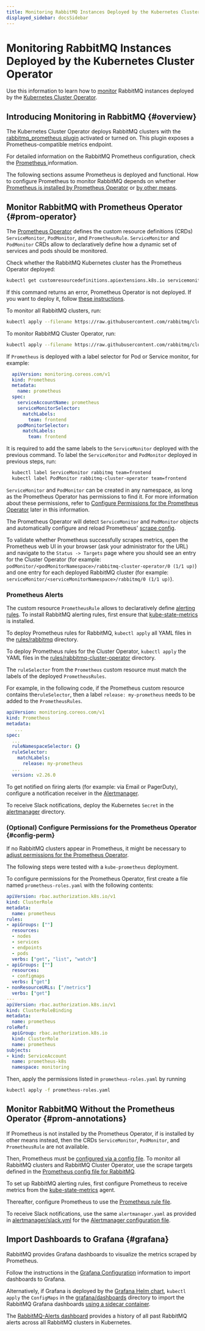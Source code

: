 ```yaml
---
title: Monitoring RabbitMQ Instances Deployed by the Kubernetes Cluster Operator
displayed_sidebar: docsSidebar
---
```

# Monitoring RabbitMQ Instances Deployed by the Kubernetes Cluster Operator

Use this information to learn how to [monitor](../../monitoring) RabbitMQ instances deployed by the [Kubernetes Cluster Operator](./operator-overview).

## Introducing Monitoring in RabbitMQ {#overview}

The Kubernetes Cluster Operator deploys RabbitMQ clusters with the [rabbitmq_prometheus plugin](../../prometheus) activated or turned on. This plugin exposes a Prometheus-compatible metrics endpoint.

For detailed information on the RabbitMQ Prometheus configuration, check the [Prometheus ](../../prometheus) information.

The following sections assume Prometheus is deployed and functional.
How to configure Prometheus to monitor RabbitMQ depends on whether [Prometheus is installed by Prometheus Operator](#prom-operator) or [by other means](#prom-annotations).

## Monitor RabbitMQ with Prometheus Operator {#prom-operator}

The [Prometheus Operator](https://github.com/coreos/prometheus-operator) defines the custom resource definitions (CRDs) `ServiceMonitor`, `PodMonitor`, and `PrometheusRule`.
`ServiceMonitor` and `PodMonitor` CRDs allow to declaratively define how a dynamic set of services and pods should be monitored.

Check whether the RabbitMQ Kubernetes cluster has the Prometheus Operator deployed:

```bash
kubectl get customresourcedefinitions.apiextensions.k8s.io servicemonitors.monitoring.coreos.com
```
If this command returns an error, Prometheus Operator is not deployed. If you want to deploy it, follow [these instructions](https://github.com/prometheus-operator/prometheus-operator/blob/main/Documentation/user-guides/getting-started.md).

To monitor all RabbitMQ clusters, run:
```bash
kubectl apply --filename https://raw.githubusercontent.com/rabbitmq/cluster-operator/main/observability/prometheus/monitors/rabbitmq-servicemonitor.yml
```

To monitor RabbitMQ Cluster Operator, run:
```bash
kubectl apply --filename https://raw.githubusercontent.com/rabbitmq/cluster-operator/main/observability/prometheus/monitors/rabbitmq-cluster-operator-podmonitor.yml
```

If <code>Prometheus</code> is deployed with a label selector for Pod or Service monitor, for example:

```yaml
  apiVersion: monitoring.coreos.com/v1
  kind: Prometheus
  metadata:
    name: prometheus
  spec:
    serviceAccountName: prometheus
    serviceMonitorSelector:
      matchLabels:
        team: frontend
    podMonitorSelector:
      matchLabels:
        team: frontend
```

It is required to add the same labels to the <code>ServiceMonitor</code> deployed with the previous command.
To label the <code>ServiceMonitor</code> and <code>PodMonitor</code> deployed in previous steps, run:

```bash
  kubectl label ServiceMonitor rabbitmq team=frontend
  kubectl label PodMonitor rabbitmq-cluster-operator team=frontend
```

`ServiceMonitor` and `PodMonitor` can be created in any namespace, as long as the Prometheus Operator has permissions to find it.
For more information about these permissions, refer to [Configure Permissions for the Prometheus Operator](#config-perm) later in this information.

The Prometheus Operator will detect `ServiceMonitor` and `PodMonitor` objects and automatically configure and reload Prometheus' [scrape config](https://prometheus.io/docs/prometheus/latest/configuration/configuration/#scrape_config).

To validate whether Prometheus successfully scrapes metrics, open the Prometheus web UI in your browser (ask your administrator for the URL) and navigate to the `Status -> Targets` page where you should see
an entry for the Cluster Operator (for example: `podMonitor/<podMonitorNamespace>/rabbitmq-cluster-operator/0 (1/1 up)`) and one entry for each deployed RabbitMQ cluster (for example: `serviceMonitor/<serviceMonitorNamespace>/rabbitmq/0 (1/1 up)`).

### Prometheus Alerts
The custom resource `PrometheusRule` allows to declaratively define [alerting rules](https://prometheus.io/docs/prometheus/latest/configuration/alerting_rules/).
To install RabbitMQ alerting rules, first ensure that [kube-state-metrics](https://github.com/kubernetes/kube-state-metrics) is installed.

To deploy Prometheus rules for RabbitMQ, `kubectl apply` all YAML files in the [rules/rabbitmq](https://github.com/rabbitmq/cluster-operator/tree/main/observability/prometheus/rules/rabbitmq) directory.

To deploy Prometheus rules for the Cluster Operator, `kubectl apply` the YAML files in the [rules/rabbitmq-cluster-operator](https://github.com/rabbitmq/cluster-operator/tree/main/observability/prometheus/rules/rabbitmq-cluster-operator) directory.

The `ruleSelector` from the `Prometheus` custom resource must match the labels of the deployed `PrometheusRules`.

For example, in the following code, if the Prometheus custom resource contains the`ruleSelector`, then a label `release: my-prometheus` needs to be added to the `PrometheusRules`.

```yaml
apiVersion: monitoring.coreos.com/v1
kind: Prometheus
metadata:
   ...
spec:
  ...
  ruleNamespaceSelector: {}
  ruleSelector:
    matchLabels:
      release: my-prometheus
  ...
  version: v2.26.0
```

To get notified on firing alerts (for example: via Email or PagerDuty), configure a notification receiver in the [Alertmanager](https://prometheus.io/docs/alerting/latest/overview/).

To receive Slack notifications, deploy the Kubernetes `Secret` in the [alertmanager](https://github.com/rabbitmq/cluster-operator/tree/main/observability/prometheus/alertmanager) directory.

### (Optional) Configure Permissions for the Prometheus Operator {#config-perm}

If no RabbitMQ clusters appear in Prometheus, it might be necessary to [adjust permissions for the Prometheus Operator](https://github.com/coreos/prometheus-operator/blob/main/Documentation/rbac.md).

The following steps were tested with a `kube-prometheus` deployment.

To configure permissions for the Prometheus Operator, first create a file named `prometheus-roles.yaml` with the following contents:

```yaml
apiVersion: rbac.authorization.k8s.io/v1
kind: ClusterRole
metadata:
  name: prometheus
rules:
- apiGroups: [""]
  resources:
  - nodes
  - services
  - endpoints
  - pods
  verbs: ["get", "list", "watch"]
- apiGroups: [""]
  resources:
  - configmaps
  verbs: ["get"]
- nonResourceURLs: ["/metrics"]
  verbs: ["get"]
---
apiVersion: rbac.authorization.k8s.io/v1
kind: ClusterRoleBinding
metadata:
  name: prometheus
roleRef:
  apiGroup: rbac.authorization.k8s.io
  kind: ClusterRole
  name: prometheus
subjects:
- kind: ServiceAccount
  name: prometheus-k8s
  namespace: monitoring
```

Then, apply the permissions listed in `prometheus-roles.yaml` by running

```bash
kubectl apply -f prometheus-roles.yaml
```

## Monitor RabbitMQ Without the Prometheus Operator {#prom-annotations}

If Prometheus is not installed by the Prometheus Operator, if is installed by other means instead, then the CRDs `ServiceMonitor`, `PodMonitor`, and `PrometheusRule` are not available.

Then, Prometheus must be [configured via a config file](https://prometheus.io/docs/prometheus/latest/configuration/configuration/).
To monitor all RabbitMQ clusters and RabbitMQ Cluster Operator, use the scrape targets defined in the [Prometheus config file for RabbitMQ](https://github.com/rabbitmq/cluster-operator/blob/main/observability/prometheus/config-file.yml).

To set up RabbitMQ alerting rules, first configure Prometheus to receive metrics from the [kube-state-metrics](https://github.com/kubernetes/kube-state-metrics) agent.

Thereafter, configure Prometheus to use the [Prometheus rule file](https://github.com/rabbitmq/cluster-operator/blob/main/observability/prometheus/rule-file.yml).

To receive Slack notifications, use the same `alertmanager.yaml` as provided in [alertmanager/slack.yml](https://github.com/rabbitmq/cluster-operator/blob/main/observability/prometheus/alertmanager/slack.yml)
for the [Alertmanager configuration file](https://prometheus.io/docs/alerting/latest/configuration/#configuration-file).

## Import Dashboards to Grafana {#grafana}

RabbitMQ provides Grafana dashboards to visualize the metrics scraped by Prometheus.

Follow the instructions in the [Grafana Configuration](../../prometheus#grafana-configuration) information to import dashboards to Grafana.

Alternatively, if Grafana is deployed by the [Grafana Helm chart](https://github.com/grafana/helm-charts/tree/main/charts/grafana), `kubectl apply` the `ConfigMaps` in the [grafana/dashboards](https://github.com/rabbitmq/cluster-operator/tree/main/observability/grafana/dashboards) directory to import the RabbitMQ Grafana dashboards [using a sidecar container](https://github.com/grafana/helm-charts/tree/main/charts/grafana#sidecar-for-dashboards).

The [RabbitMQ-Alerts dashboard](https://github.com/rabbitmq/cluster-operator/blob/main/observability/grafana/dashboards/rabbitmq-alerts.yml) provides a history of all past RabbitMQ alerts across all RabbitMQ clusters in Kubernetes.
